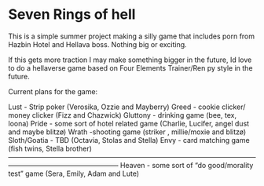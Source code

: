 # Seven Rings of hell

This is a simple summer project making a silly game that includes porn from Hazbin Hotel and Hellava boss. Nothing big or exciting.

If this gets more traction I may make something bigger in the future, Id love to do a hellaverse game based on Four Elements Trainer/Ren py style in the future.

Current plans for the game:

Lust - Strip poker (Verosika, Ozzie and Mayberry)
Greed - cookie clicker/ money clicker (Fizz and Chazwick)
Gluttony - drinking game (bee, tex, loona)
Pride - some sort of hotel related game (Charlie, Lucifer, angel dust and maybe blitzø)
Wrath -shooting game (striker , millie/moxie and blitzø)
Sloth/Goatia - TBD (Octavia, Stolas and Stella)
Envy - card matching game (fish twins, Stella brother)
————————————————————————————————————————————————————
Heaven - some sort of “do good/morality test” game (Sera, Emily, Adam and Lute)